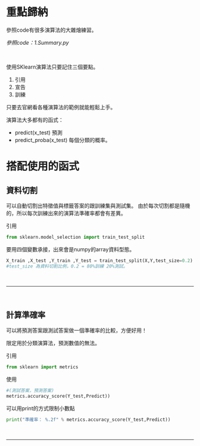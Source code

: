 # 重點歸納

參照code有很多演算法的大雜燴練習。

_參照code：1.Summary.py_

<br/>

使用SKlearn演算法只要記住三個要點。
1. 引用
2. 宣告
3. 訓練


只要去官網看各種演算法的範例就能輕鬆上手。

演算法大多都有的函式：

+ predict(x_test) 預測
+ predict_proba(x_test) 每個分類的概率。



# 搭配使用的函式

## 資料切割
可以自動切割出特徵值與標籤答案的跟訓練集與測試集。
由於每次切割都是隨機的，所以每次訓練出來的演算法準確率都會有差異。

引用
```python
from sklearn.model_selection import train_test_split
```

要用四個變數承接，出來會是numpy的array資料型態。
```python
X_train ,X_test ,Y_train ,Y_test = train_test_split(X,Y,test_size=0.2) 
#test_size 為資料切割比例，0.2 = 80%訓練 20%測試。
```
<br/>

---

<br/>

## 計算準確率
可以將預測答案跟測試答案做一個準確率的比較，方便好用！

限定用於分類演算法，預測數值的無法。


引用
```python
from sklearn import metrics
```

使用
```python
#(測試答案，預測答案)
metrics.accuracy_score(Y_test,Predict))
```

可以用print的方式限制小數點
```python
print("準確率： %.2f" % metrics.accuracy_score(Y_test,Predict))
```
<br/>

---

<br/>
